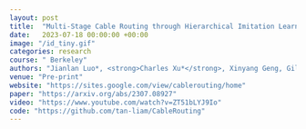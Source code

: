 ```yaml
---
layout: post
title:  "Multi-Stage Cable Routing through Hierarchical Imitation Learning"
date:   2023-07-18 00:00:00 +00:00
image: "/id_tiny.gif"
categories: research
course: " Berkeley"
authors: "Jianlan Luo*, <strong>Charles Xu*</strong>, Xinyang Geng, Gilbert Feng, Kuan Fang, Liam Tan, Stefan Schaal, Sergey Levine"
venue: "Pre-print"
website: "https://sites.google.com/view/cablerouting/home"
paper: "https://arxiv.org/abs/2307.08927"
video: "https://www.youtube.com/watch?v=ZT51bLYJ9Io"
code: "https://github.com/tan-liam/CableRouting"
---
```


